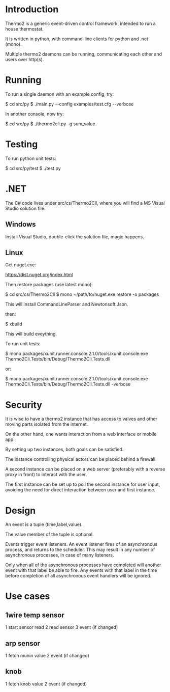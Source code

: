 Introduction
============

Thermo2 is a generic event-driven control framework, intended
to run a house thermostat. 

It is written in python, with command-line clients for python
and .net (mono).

Multiple thermo2 daemons can be running, communicating each 
other and users over http(s).


Running
=======

To run a single daemon with an example config, try:

$ cd src/py
$ ./main.py --config examples/test.cfg --verbose

In another console, now try:

$ cd src/py
$ ./thermo2cli.py -g sum_value


Testing
=======

To run python unit tests:

$ cd src/py/test
$ ./test.py


.NET
====

The C# code lives under src/cs/Thermo2Cli, where you will find a
MS Visual Studio solution file.

Windows
-------

Install Visual Studio, double-click the solution file, magic happens.

Linux
-----

Get nuget.exe:

https://dist.nuget.org/index.html

Then restore packages (use latest mono):

$ cd src/cs/Thermo2Cli
$ mono ~/path/to/nuget.exe restore -o packages

This will install CommandLineParser and Newtonsoft.Json.

then:

$ xbuild

This will build eveything. 

To run unit tests:

$ mono packages/xunit.runner.console.2.1.0/tools/xunit.console.exe Thermo2Cli.Tests/bin/Debug/Thermo2Cli.Tests.dll

or:

$ mono packages/xunit.runner.console.2.1.0/tools/xunit.console.exe Thermo2Cli.Tests/bin/Debug/Thermo2Cli.Tests.dll -verbose


Security
========

It is wise to have a thermo2 instance that has access to valves
and other moving parts isolated from the internet.

On the other hand, one wants interaction from a web interface
or mobile app.

By setting up two instances, both goals can be satisfied.

The instance controlling physical actors can be placed behind a
firewall.

A second instance can be placed on a web server (preferably with
a reverse proxy in front) to interact with the user.

The first instance can be set up to poll the second instance for
user input, avoiding the need for direct interaction between 
user and first instance.


Design
======

An event is a tuple (time,label,value).

The value member of the tuple is optional.

Events trigger event listeners. An event listener fires of an asynchronous
process, and returns to the scheduler. This may result in any number of
asynchronous processes, in case of many listeners.

Only when all of the asynchronous processes have completed will another
event with that label be able to fire. Any events with that label in the
time before completion of all asynchronous event handlers will be ignored.


Use cases
=========

1wire temp sensor
-----------------

1 start sensor read
2 read sensor
3 event (if changed)

arp sensor
----------

1 fetch munin value
2 event (if changed)

knob
----

1 fetch knob value
2 event (if changed)
